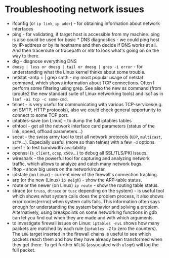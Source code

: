 # Troubleshooting network issues

* ifconfig (or `ip link`, `ip addr`) - for obtaining information about network interfaces
* ping - for validating, if target host is accessible from my machine. ping is also could be used for basic * DNS diagnostics - we could ping host by IP-address or by its hostname and then decide if DNS works at all. And then traceroute or tracepath or mtr to look what's going on on the way to there.
* dig - diagnose everything DNS
* `dmesg | less or dmesg | tail or dmesg | grep -i error` - for understanding what the Linux kernel thinks about some trouble.
* netstat -antp + | grep smth - my most popular usage of netstat command, which shows information about TCP connections. Often I perform some filtering using grep. See also the new ss command (from iproute2 the new standard suite of Linux networking tools) and lsof as in `lsof -ai tcp -c some-cmd`.
* telnet <host> <port> - is very useful for communicating with various TCP-services(e.g. on SMTP, HTTP protocols), also we could check general opportunity to connect to some TCP port.
* iptables-save (on Linux) - to dump the full iptables tables
* ethtool - get all the network interface card parameters (status of the link, speed, offload parameters...)
* socat - the swiss army tool to test all network protocols (`UDP`, `multicast`, `SCTP`...). Especially useful (more so than telnet) with a few `-d` options.
* iperf - to test bandwidth availability
* openssl (`s_client`, `ocsp`, `x509`...) to debug all SSL/TLS/PKI issues.
* wireshark - the powerful tool for capturing and analyzing network traffic, which allows to analyze and catch many network bugs.
* iftop - show big users on the network/router.
* iptstate (on Linux) - current view of the firewall's connection tracking.
* arp (or the new (Linux) `ip neigh`) - show the ARP-table status.
* route or the newer (on Linux) `ip route` - show the routing table status.
* strace (or `truss`, `dtrace` or `tusc` depending on the system) - is useful tool which shows what system calls does the problem process, it also shows error codes(errno) when system calls fails. This information often says enough for understanding the system behavior and solving a problem. Alternatively, using breakpoints on some networking functions in gdb can let you find out when they are made and with which arguments.
* to investigate firewall issues on Linux: `iptables -nvL` shows how many packets are matched by each rule (`iptables -Z` to zero the counters). The `LOG` target inserted in the firewall chains is useful to see which packets reach them and how they have already been transformed when they get there. To get further `NFLOG` (associated with `ulogd`) will log the full packet.